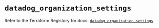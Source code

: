 # `datadog_organization_settings`

Refer to the Terraform Registory for docs: [`datadog_organization_settings`](https://registry.terraform.io/providers/datadog/datadog/3.33.0/docs/resources/organization_settings).
